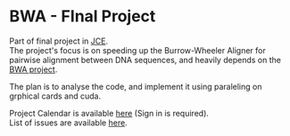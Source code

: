 BWA - FInal Project
===

Part of final project in [JCE](http://www.jce.ac.il/).    
The project's focus is on speeding up the Burrow-Wheeler Aligner for pairwise alignment between DNA sequences, and heavily depends on the [BWA project](https://github.com/lh3/bwa).  

The plan is to analyse the code, and implement it using paraleling on grphical cards and cuda.

Project Calendar is available [here](http://projects.jce.ac.il/moodle/mod/wiki/view.php?id=6) (Sign in is required).  
List of issues are available [here](https://github.com/turner11/BWA-Final_Project/issues). 

